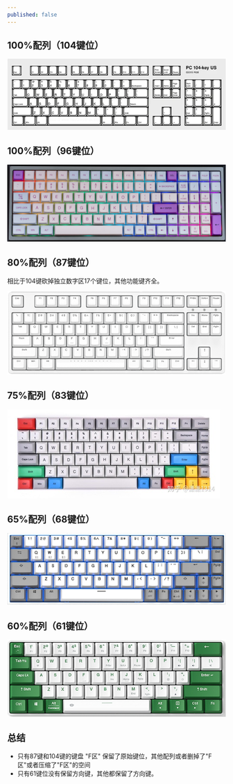```yaml
---
published: false
---
```

## 100%配列（104键位）

![](https://raw.githubusercontent.com/ooftf/Material/master/img/blog/20211020235333.png)

## 100%配列（96键位）

![](https://raw.githubusercontent.com/ooftf/Material/master/img/blog/1634745712(1).png)

## 80%配列（87键位）

相比于104键砍掉独立数字区17个键位，其他功能键齐全。

![](https://raw.githubusercontent.com/ooftf/Material/master/img/blog/1634745655(1).png)

## 75%配列（83键位）

![](https://raw.githubusercontent.com/ooftf/Material/master/img/blog/20211020225910.png)

## 65%配列（68键位）

![](https://raw.githubusercontent.com/ooftf/Material/master/img/blog/1634746057(1).png)

## 60%配列（61键位）
![](https://raw.githubusercontent.com/ooftf/Material/master/img/blog/1634745850(1).png)


## 总结
* 只有87键和104键的键盘 "F区" 保留了原始键位，其他配列或者删掉了"F区"或者压缩了"F区"的空间
* 只有61键位没有保留方向键，其他都保留了方向键。
